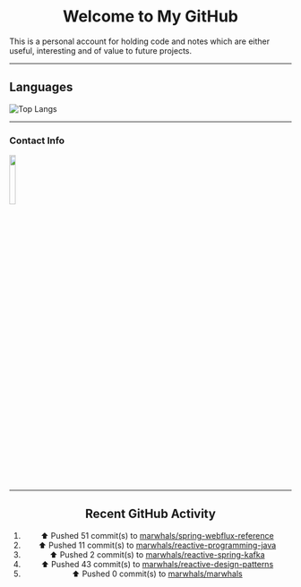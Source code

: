 <div style="text-align: center;">

# Welcome to My GitHub

</div>

This is a personal account for holding code and notes which are either useful, interesting and of value to future projects.

---
## Languages

![Top Langs](https://github-readme-stats.vercel.app/api/top-langs/?username=marwhals&layout=compact&bg_color=282c34&text_color=ffffff&title_color=ff5733)
 
---

### Contact Info

<a href="https://www.linkedin.com/in/marjanmubarok/">
  <img src="https://upload.wikimedia.org/wikipedia/commons/0/01/LinkedIn_Logo.svg" width="15%">
</a>

---

<div style="text-align: center;">

## Recent GitHub Activity

<!--RECENT_ACTIVITY:start-->
1. ⬆️ Pushed 51 commit(s) to [marwhals/spring-webflux-reference](https://github.com/marwhals/spring-webflux-reference)<br>
2. ⬆️ Pushed 11 commit(s) to [marwhals/reactive-programming-java](https://github.com/marwhals/reactive-programming-java)<br>
3. ⬆️ Pushed 2 commit(s) to [marwhals/reactive-spring-kafka](https://github.com/marwhals/reactive-spring-kafka)<br>
4. ⬆️ Pushed 43 commit(s) to [marwhals/reactive-design-patterns](https://github.com/marwhals/reactive-design-patterns)<br>
5. ⬆️ Pushed 0 commit(s) to [marwhals/marwhals](https://github.com/marwhals/marwhals)<br>
<!--RECENT_ACTIVITY:end-->

</div>
